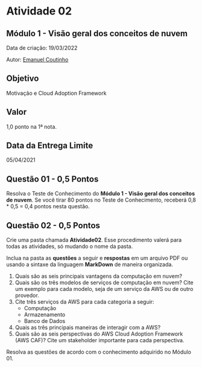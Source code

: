# Atividade 02

## Módulo 1 - Visão geral dos conceitos de nuvem

Data de criação: 19/03/2022

Autor: [Emanuel Coutinho](https://github.com/emanuelcoutinho)

## Objetivo
Motivação e Cloud Adoption Framework

## Valor
1,0 ponto na 1ª nota.

## Data da Entrega Limite
05/04/2021

## Questão 01 - 0,5 Pontos
Resolva o Teste de Conhecimento do **Módulo 1 - Visão geral dos conceitos de nuvem**. Se você tirar 80 pontos no Teste de Conhecimento, receberá 0,8 * 0,5 = 0,4 pontos nesta questão.

## Questão 02 - 0,5 Pontos
Crie uma pasta chamada **Atividade02**. Esse procedimento valerá para todas as atividades, só mudando o nome da pasta. 

Inclua na pasta as **questões** a seguir e **respostas** em um arquivo PDF ou usando a sintaxe da linguagem **MarkDown** de maneira organizada.

1. Quais são as seis principais vantagens da computação em nuvem?
2. Quais são os três modelos de serviços de computação em nuvem? Cite um exemplo para cada modelo, seja de um serviço da AWS ou de outro provedor.
3. Cite três serviços da AWS para cada categoria a seguir:
   - Computação
   - Armazenamento
   - Banco de Dados
4. Quais as três principais maneiras de interagir com a AWS?
5. Quais são as seis perspectivas do AWS Cloud Adoption Framework (AWS CAF)? Cite um stakeholder importante para cada perspectiva.

Resolva as questões de acordo com o conhecimento adquirido no Módulo 01.

